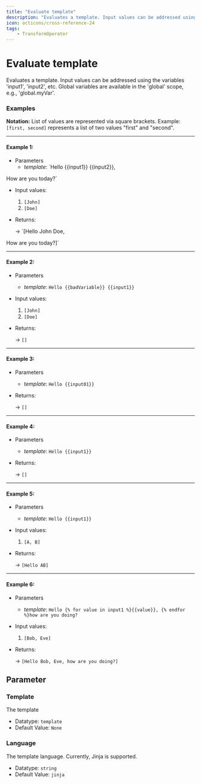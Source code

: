 ```yaml
---
title: "Evaluate template"
description: "Evaluates a template. Input values can be addressed using the variables 'input1', 'input2', etc. Global variables are available in the 'global' scope, e.g., 'global.myVar'."
icon: octicons/cross-reference-24
tags: 
    - TransformOperator
---
```

# Evaluate template
<!-- This file was generated - DO NOT CHANGE IT MANUALLY -->



Evaluates a template. Input values can be addressed using the variables 'input1', 'input2', etc. Global variables are available in the 'global' scope, e.g., 'global.myVar'.

### Examples

**Notation:** List of values are represented via square brackets. Example: `[first, second]` represents a list of two values "first" and "second".

---
#### Example 1:

* Parameters
  * *template*: `Hello {{input1}} {{input2}},

How are you today?`

* Input values:
  1. `[John]`
  2. `[Doe]`

* Returns:

  → `[Hello John Doe,

How are you today?]`


---
#### Example 2:

* Parameters
  * *template*: `Hello {{badVariable}} {{input1}}`

* Input values:
  1. `[John]`
  2. `[Doe]`

* Returns:

  → `[]`


---
#### Example 3:

* Parameters
  * *template*: `Hello {{input01}}`

* Returns:

  → `[]`


---
#### Example 4:

* Parameters
  * *template*: `Hello {{input1}}`

* Returns:

  → `[]`


---
#### Example 5:

* Parameters
  * *template*: `Hello {{input1}}`

* Input values:
  1. `[A, B]`

* Returns:

  → `[Hello AB]`


---
#### Example 6:

* Parameters
  * *template*: `Hello {% for value in input1 %}{{value}}, {% endfor %}how are you doing?`

* Input values:
  1. `[Bob, Eve]`

* Returns:

  → `[Hello Bob, Eve, how are you doing?]`




## Parameter

### Template

The template

- Datatype: `template`
- Default Value: `None`



### Language

The template language. Currently, Jinja is supported.

- Datatype: `string`
- Default Value: `jinja`



